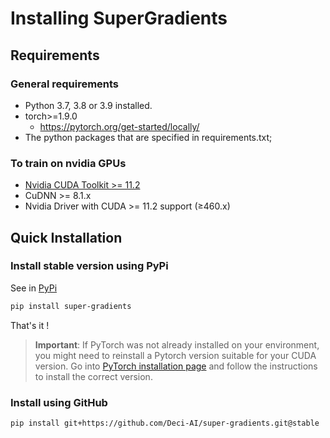 # Installing SuperGradients

## Requirements

### General requirements

  
- Python 3.7, 3.8 or 3.9 installed.
- torch>=1.9.0
  - https://pytorch.org/get-started/locally/
- The python packages that are specified in requirements.txt;

  
### To train on nvidia GPUs
  
- [Nvidia CUDA Toolkit >= 11.2](https://developer.nvidia.com/cuda-11.2.0-download-archive?target_os=Linux&target_arch=x86_64&target_distro=Ubuntu)
- CuDNN >= 8.1.x
- Nvidia Driver with CUDA >= 11.2 support (≥460.x)

## Quick Installation

### Install stable version using PyPi 

See in [PyPi](https://pypi.org/project/super-gradients/)
```bash
pip install super-gradients
```

That's it !

> **Important**: If PyTorch was not already installed on your environment, you might need to reinstall
> a Pytorch version suitable for your CUDA version. Go into [PyTorch installation page](https://pytorch.org/get-started/locally/)
> and follow the instructions to install the correct version.  


### Install using GitHub</summary>


```bash
pip install git+https://github.com/Deci-AI/super-gradients.git@stable
```
